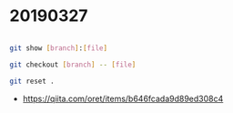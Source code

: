 # 20190327

```sh

git show [branch]:[file]

git checkout [branch] -- [file]

git reset .

```

* https://qiita.com/oret/items/b646fcada9d89ed308c4